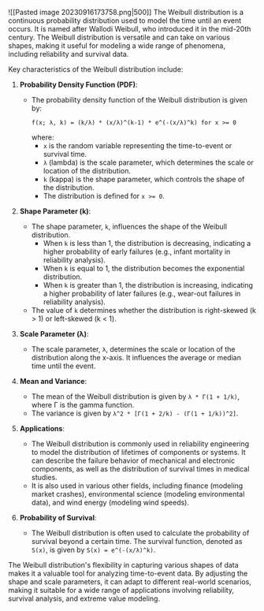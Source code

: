 ![[Pasted image 20230916173758.png|500]]
The Weibull distribution is a continuous probability distribution used to model the time until an event occurs. It is named after Wallodi Weibull, who introduced it in the mid-20th century. The Weibull distribution is versatile and can take on various shapes, making it useful for modeling a wide range of phenomena, including reliability and survival data.

Key characteristics of the Weibull distribution include:

1. **Probability Density Function (PDF)**:
   - The probability density function of the Weibull distribution is given by:
     ```
     f(x; λ, k) = (k/λ) * (x/λ)^(k-1) * e^(-(x/λ)^k) for x >= 0
     ```
     where:
     - `x` is the random variable representing the time-to-event or survival time.
     - `λ` (lambda) is the scale parameter, which determines the scale or location of the distribution.
     - `k` (kappa) is the shape parameter, which controls the shape of the distribution.
     - The distribution is defined for `x >= 0`.

2. **Shape Parameter (k)**:
   - The shape parameter, `k`, influences the shape of the Weibull distribution.
     - When `k` is less than 1, the distribution is decreasing, indicating a higher probability of early failures (e.g., infant mortality in reliability analysis).
     - When `k` is equal to 1, the distribution becomes the exponential distribution.
     - When `k` is greater than 1, the distribution is increasing, indicating a higher probability of later failures (e.g., wear-out failures in reliability analysis).
   - The value of `k` determines whether the distribution is right-skewed (k > 1) or left-skewed (k < 1).

3. **Scale Parameter (λ)**:
   - The scale parameter, `λ`, determines the scale or location of the distribution along the x-axis. It influences the average or median time until the event.

4. **Mean and Variance**:
   - The mean of the Weibull distribution is given by `λ * Γ(1 + 1/k)`, where Γ is the gamma function.
   - The variance is given by `λ^2 * [Γ(1 + 2/k) - (Γ(1 + 1/k))^2]`.

5. **Applications**:
   - The Weibull distribution is commonly used in reliability engineering to model the distribution of lifetimes of components or systems. It can describe the failure behavior of mechanical and electronic components, as well as the distribution of survival times in medical studies.
   - It is also used in various other fields, including finance (modeling market crashes), environmental science (modeling environmental data), and wind energy (modeling wind speeds).

6. **Probability of Survival**:
   - The Weibull distribution is often used to calculate the probability of survival beyond a certain time. The survival function, denoted as `S(x)`, is given by `S(x) = e^(-(x/λ)^k)`.

The Weibull distribution's flexibility in capturing various shapes of data makes it a valuable tool for analyzing time-to-event data. By adjusting the shape and scale parameters, it can adapt to different real-world scenarios, making it suitable for a wide range of applications involving reliability, survival analysis, and extreme value modeling.